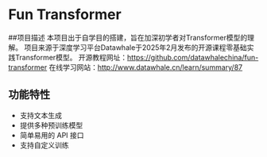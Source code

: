 # Fun Transformer
##项目描述
本项目出于自学目的搭建，旨在加深初学者对Transformer模型的理解。
项目来源于深度学习平台Datawhale于2025年2月发布的开源课程零基础实践Transformer模型。
开源教程网址：https://github.com/datawhalechina/fun-transformer
在线学习网站：http://www.datawhale.cn/learn/summary/87



## 功能特性
- 支持文本生成
- 提供多种预训练模型
- 简单易用的 API 接口
- 支持自定义训练

